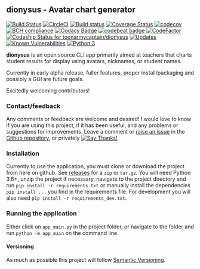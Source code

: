 ## dionysus - Avatar chart generator
[![Build Status](https://travis-ci.org/toonarmycaptain/dionysus.svg?branch=master)](https://travis-ci.org/toonarmycaptain/dionysus) 
[![CircleCI](https://circleci.com/gh/toonarmycaptain/dionysus/tree/master.svg?style=svg)](https://circleci.com/gh/toonarmycaptain/dionysus/tree/master) 
[![Build status](https://ci.appveyor.com/api/projects/status/yb33uwd13tkv7l79?svg=true)](https://ci.appveyor.com/project/toonarmycaptain/dionysus) 
[![Coverage Status](https://coveralls.io/repos/github/toonarmycaptain/dionysus/badge.svg)](https://coveralls.io/github/toonarmycaptain/dionysus) 
[![codecov](https://codecov.io/gh/toonarmycaptain/dionysus/branch/master/graph/badge.svg)](https://codecov.io/gh/toonarmycaptain/dionysus)
[![BCH compliance](https://bettercodehub.com/edge/badge/toonarmycaptain/dionysus?branch=master)](https://bettercodehub.com/) 
[![Codacy Badge](https://api.codacy.com/project/badge/Grade/d24e9508258849c2b40760fce3448c6b)](https://www.codacy.com/app/toonarmycaptain/dionysus?utm_source=github.com&amp;utm_medium=referral&amp;utm_content=toonarmycaptain/dionysus&amp;utm_campaign=Badge_Grade) 
[![codebeat badge](https://codebeat.co/badges/c7b02602-ed39-46ff-9513-d06217fdfab4)](https://codebeat.co/projects/github-com-toonarmycaptain-dionysus-master) 
[![CodeFactor](https://www.codefactor.io/repository/github/toonarmycaptain/dionysus/badge/master)](https://www.codefactor.io/repository/github/toonarmycaptain/dionysus/overview/master) 
[![Codeship Status for toonarmycaptain/dionysus](https://app.codeship.com/projects/43b55830-ee0a-0136-e887-0e72079f591a/status?branch=master)](https://app.codeship.com/projects/320107)
[![Updates](https://pyup.io/repos/github/toonarmycaptain/dionysus/shield.svg)](https://pyup.io/repos/github/toonarmycaptain/dionysus/) 
[![Known Vulnerabilities](https://snyk.io/test/github/toonarmycaptain/dionysus/badge.svg?targetFile=requirements.txt)](https://snyk.io/test/github/toonarmycaptain/dionysus?targetFile=requirements.txt) 
[![Python 3](https://pyup.io/repos/github/toonarmycaptain/dionysus/python-3-shield.svg)](https://pyup.io/repos/github/toonarmycaptain/dionysus/) 

**dionysus** is an open source CLI app primarily aimed at teachers that charts student results for display using avatars, nicknames, or student names. 

Currently in early alpha release, fuller features, proper install/packaging and possibly a GUI are future goals.

Excitedly welcoming contributors! 

### Contact/feedback
Any comments or feedback are welcome and desired! I would love to know if you are using this project, if it has been useful, and any problems or suggestions for improvements.
Leave a comment or [raise an issue](https://github.com/toonarmycaptain/dionysus/issues/new) in the [Github repository](https://github.com/toonarmycaptain/dionysus), or privately [![Say Thanks!](https://img.shields.io/badge/Say%20Thanks-!-1EAEDB.svg)](https://saythanks.io/to/toonarmycaptain).

### Installation

Currently to use the application, you must clone or download the project from here on github. See [releases](https://github.com/toonarmycaptain/dionysus/releases) for a `zip` or `tar.gz`.
You will need Python 3.6+, unzip the project if necessary, navigate to the project directory and run `pip install -r requirements.txt` or manually install the dependencies `pip install ...` you find in the requirements file.
For development you will also need `pip install -r requirements_dev.txt`.

### Running the application

Either click on `app_main.py` in the project folder, or navigate to the folder and run `python -m app_main` on the command line.

#### Versioning
As much as possible this project will follow [Semantic Versioning](https://semver.org/).
   
